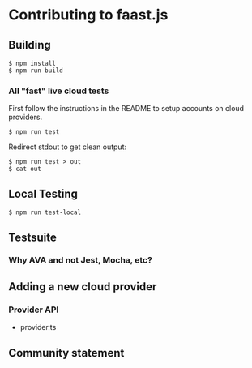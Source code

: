 # Contributing to faast.js

## Building

```
$ npm install
$ npm run build
```

### All "fast" live cloud tests

First follow the instructions in the README to setup accounts on cloud
providers.

```
$ npm run test
```

Redirect stdout to get clean output:

```
$ npm run test > out
$ cat out
```

## Local Testing

```
$ npm run test-local
```

## Testsuite

### Why AVA and not Jest, Mocha, etc?

## Adding a new cloud provider

### Provider API

- provider.ts

## Community statement
